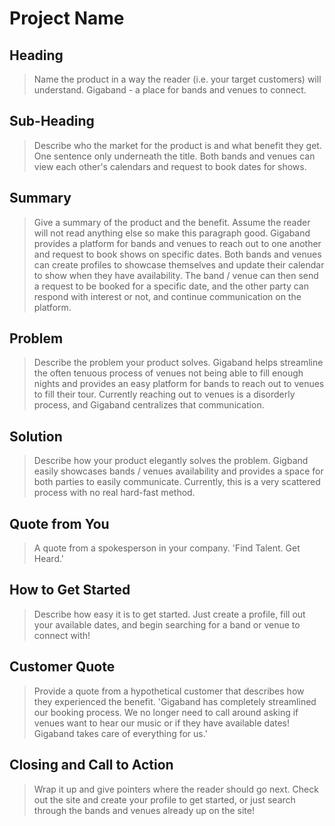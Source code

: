 # Project Name #

<!-- 
> This material was originally posted [here](http://www.quora.com/What-is-Amazons-approach-to-product-development-and-product-management). It is reproduced here for posterities sake.

There is an approach called "working backwards" that is widely used at Amazon. They work backwards from the customer, rather than starting with an idea for a product and trying to bolt customers onto it. While working backwards can be applied to any specific product decision, using this approach is especially important when developing new products or features.

For new initiatives a product manager typically starts by writing an internal press release announcing the finished product. The target audience for the press release is the new/updated product's customers, which can be retail customers or internal users of a tool or technology. Internal press releases are centered around the customer problem, how current solutions (internal or external) fail, and how the new product will blow away existing solutions.

If the benefits listed don't sound very interesting or exciting to customers, then perhaps they're not (and shouldn't be built). Instead, the product manager should keep iterating on the press release until they've come up with benefits that actually sound like benefits. Iterating on a press release is a lot less expensive than iterating on the product itself (and quicker!).

If the press release is more than a page and a half, it is probably too long. Keep it simple. 3-4 sentences for most paragraphs. Cut out the fat. Don't make it into a spec. You can accompany the press release with a FAQ that answers all of the other business or execution questions so the press release can stay focused on what the customer gets. My rule of thumb is that if the press release is hard to write, then the product is probably going to suck. Keep working at it until the outline for each paragraph flows. 

Oh, and I also like to write press-releases in what I call "Oprah-speak" for mainstream consumer products. Imagine you're sitting on Oprah's couch and have just explained the product to her, and then you listen as she explains it to her audience. That's "Oprah-speak", not "Geek-speak".

Once the project moves into development, the press release can be used as a touchstone; a guiding light. The product team can ask themselves, "Are we building what is in the press release?" If they find they're spending time building things that aren't in the press release (overbuilding), they need to ask themselves why. This keeps product development focused on achieving the customer benefits and not building extraneous stuff that takes longer to build, takes resources to maintain, and doesn't provide real customer benefit (at least not enough to warrant inclusion in the press release).
 -->
 
## Heading ##
  > Name the product in a way the reader (i.e. your target customers) will understand.
  Gigaband - a place for bands and venues to connect.

## Sub-Heading ##
  > Describe who the market for the product is and what benefit they get. One sentence only underneath the title.
  Both bands and venues can view each other's calendars and request to book dates for shows.

## Summary ##
  > Give a summary of the product and the benefit. Assume the reader will not read anything else so make this paragraph good.
  Gigaband provides a platform for bands and venues to reach out to one another and request to book shows on specific dates.  Both bands and venues can create profiles to showcase themselves and update their calendar to show when they have availability. The band / venue can then send a request to be booked for a specific date, and the other party can respond with interest or not, and continue communication on the platform.


## Problem ##
  > Describe the problem your product solves.
  Gigaband helps streamline the often tenuous process of venues not being able to fill enough nights and provides an easy platform for bands to reach out to venues to fill their tour. Currently reaching out to venues is a disorderly process, and Gigaband centralizes that communication.

## Solution ##
  > Describe how your product elegantly solves the problem.
  Gigband easily showcases bands / venues availability and provides a space for both parties to easily communicate.  Currently, this is a very scattered process with no real hard-fast method.

## Quote from You ##
  > A quote from a spokesperson in your company.
  'Find Talent. Get Heard.'

## How to Get Started ##
  > Describe how easy it is to get started.
  Just create a profile, fill out your available dates, and begin searching for a band or venue to connect with!

## Customer Quote ##
  > Provide a quote from a hypothetical customer that describes how they experienced the benefit.
  'Gigaband has completely streamlined our booking process.  We no longer need to call around asking if venues want to hear our music or if they have available dates! Gigaband takes care of everything for us.'

## Closing and Call to Action ##
  > Wrap it up and give pointers where the reader should go next.
  Check out the site and create your profile to get started, or just search through the bands and venues already up on the site!
